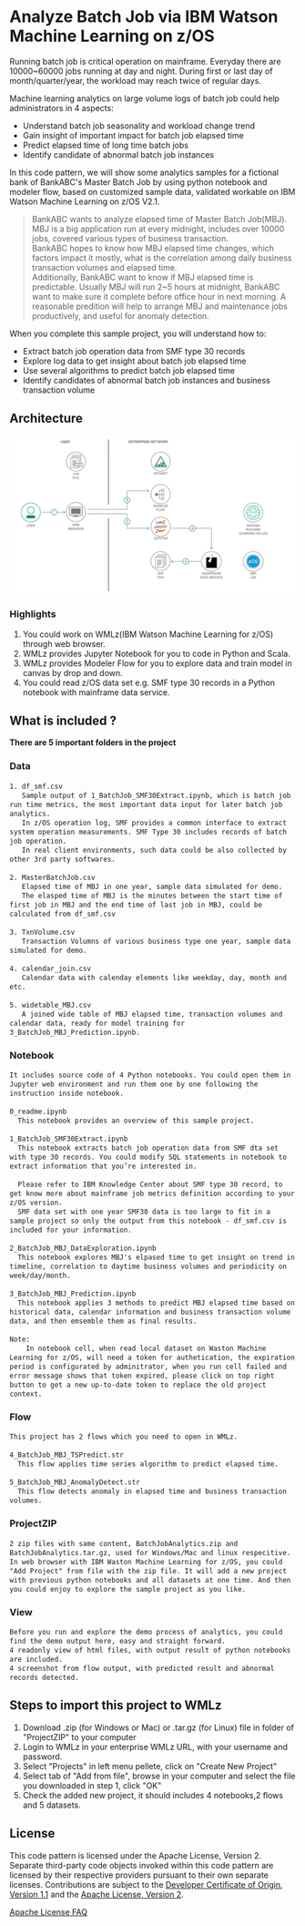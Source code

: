 

<!-- Put badges at the very top -->
<!-- Change the repo -->
<!-- [![Build Status](https://github.com/IBM/analyze-batch-job-z.svg?branch=master)](https://github.com/IBM/analyze-batch-job-z)

<!-- Add a new Title and fill in the blanks -->

# Analyze Batch Job via IBM Watson Machine Learning on z/OS

Running batch job is critical operation on mainframe. Everyday there are 10000~60000 jobs running at day and night. During first or last day of month/quarter/year, the workload may reach twice of regular days.

Machine learning analytics on large volume logs of batch job could help administrators in 4 aspects:

* Understand batch job seasonality and workload change trend
* Gain insight of important impact for batch job elapsed time
* Predict elapsed time of long time batch jobs
* Identify candidate of abnormal batch job instances

In this code pattern, we will show some analytics samples for a fictional bank of BankABC's Master Batch Job by using python notebook and modeler flow, based on customized sample data, validated workable on IBM Watson Machine Learning on z/OS V2.1.
   
   > BankABC wants to analyze elapsed time of Master Batch Job(MBJ). MBJ is a big application run at every midnight, includes over 10000 jobs, covered various types of business transaction. <br>
   BankABC hopes to know how MBJ elapsed time changes, which factors impact it mostly, what is the correlation among daily business transaction volumes and elapsed time. <br>
   Additionally, BankABC want to know if MBJ elapsed time is predictable. Usually MBJ will run 2~5 hours at midnight, BankABC want to make sure it complete before office hour in next morning. A reasonable predition will help to arrange MBJ and maintenance jobs productively, and useful for anomaly detection. <br>

When you complete this sample project, you will understand how to:

* Extract batch job operation data from SMF type 30 records
* Explore log data to get insight about batch job elapsed time 
* Use several algorithms to predict batch job elapsed time 
* Identify candidates of abnormal batch job instances and business transaction volume


   
## Architecture

<!--add an image in this path-->
![architecture](Image/architecture.png)


### Highlights
1. You could work on WMLz(IBM Watson Machine Learning for z/OS) through web browser.
2. WMLz provides Jupyter Notebook for you to code in Python and Scala.
3. WMLz provides Modeler Flow for you to explore data and train model in canvas by drop and down.
4. You could read z/OS data set e.g. SMF type 30 records in a Python notebook with mainframe data service.


## What is included ?
   **There are 5 important folders in the project**
   
   ### Data
    1. df_smf.csv
       Sample output of 1_BatchJob_SMF30Extract.ipynb, which is batch job run time metrics, the most important data input for later batch job analytics.
       In z/OS operation log, SMF provides a common interface to extract system operation measurements. SMF Type 30 includes records of batch job operation. 
       In real client environments, such data could be also collected by other 3rd party softwares.

    2. MasterBatchJob.csv
       Elapsed time of MBJ in one year, sample data simulated for demo.
       The elasped time of MBJ is the minutes between the start time of first job in MBJ and the end time of last job in MBJ, could be calculated from df_smf.csv

    3. TxnVolume.csv
       Transaction Volumns of various business type one year, sample data simulated for demo.   

    4. calendar_join.csv
       Calendar data with calenday elements like weekday, day, month and etc.

    5. widetable_MBJ.csv
       A joined wide table of MBJ elapsed time, transaction volumes and calendar data, ready for model training for 3_BatchJob_MBJ_Prediction.ipynb.
    

   
   ### Notebook 
    It includes source code of 4 Python notebooks. You could open them in Jupyter web environment and run them one by one following the instruction inside notebook.
   
    0_readme.ipynb
      This notebook provides an overview of this sample project.

    1_BatchJob_SMF30Extract.ipynb
      This notebook extracts batch job operation data from SMF dta set with type 30 records. You could modify SQL statements in notebook to extract information that you’re interested in.
 
      Please refer to IBM Knowledge Center about SMF type 30 record, to get know more about mainframe job metrics definition according to your z/OS version.
      SMF data set with one year SMF30 data is too large to fit in a sample project so only the output from this notebook - df_smf.csv is included for your information.

    2_BatchJob_MBJ_DataExploration.ipynb
      This notebook explores MBJ's elpased time to get insight on trend in timeline, correlation to daytime business volumes and periodicity on week/day/month.

    3_BatchJob_MBJ_Prediction.ipynb
      This notebook applies 3 methods to predict MBJ elapsed time based on historical data, calendar information and business transaction volume data, and then emsemble them as final results.

    Note:
        In notebook cell, when read local dataset on Waston Machine Learning for z/OS, will need a token for authetication, the expiration period is configurated by adminitrator, when you run cell failed and error message shows that token expired, please click on top right button to get a new up-to-date token to replace the old project context.
  
  ### Flow
    This project has 2 flows which you need to open in WMLz.
    
    4_BatchJob_MBJ_TSPredict.str
      This flow applies time series algorithm to predict elapsed time.
      
    5_BatchJob_MBJ_AnomalyDetect.str
      This flow detects anomaly in elapsed time and business transaction volumes.
      

  ### ProjectZIP
    2 zip files with same content, BatchJobAnalytics.zip and BatchJobAnalytics.tar.gz, used for Windows/Mac and linux respecitive.
    In web browser with IBM Waston Machine Learning for z/OS, you could "Add Project" from file with the zip file. It will add a new project with previous python notebooks and all datasets at one time. And then you could enjoy to explore the sample project as you like.
  
  ### View
    Before you run and explore the demo process of analytics, you could find the demo output here, easy and straight forward.  
    4 readonly view of html files, with output result of python notebooks are included.
    4 screenshot from flow output, with predicted result and abnormal records detected.


## Steps to import this project to WMLz

1. Download .zip (for Windows or Mac) or .tar.gz (for Linux) file in folder of "ProjectZIP" to your computer
2. Login to WMLz in your enterprise WMLz URL, with your username and password.
3. Select "Projects" in left menu pellete, click on "Create New Project"
4. Select tab of "Add from file", browse in your computer and select the file you downloaded in step 1, click "OK"
5. Check the added new project, it should includes 4 notebooks,2 flows and 5 datasets.


<!-- keep this -->
## License

This code pattern is licensed under the Apache License, Version 2. Separate third-party code objects invoked within this code pattern are licensed by their respective providers pursuant to their own separate licenses. Contributions are subject to the [Developer Certificate of Origin, Version 1.1](https://developercertificate.org/) and the [Apache License, Version 2](https://www.apache.org/licenses/LICENSE-2.0.txt).

[Apache License FAQ](https://www.apache.org/foundation/license-faq.html#WhatDoesItMEAN)

